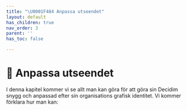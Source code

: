 ```yaml
---
title: "\U0001F484 Anpassa utseendet"
layout: default
has_children: true
nav_order: 3
parent: ''
has_toc: false

---
```

# 💄 Anpassa utseendet

I denna kapitel kommer vi se allt man kan göra för att göra sin Decidim snygg och anpassad efter sin organisations grafisk identitet. Vi kommer förklara hur man kan: